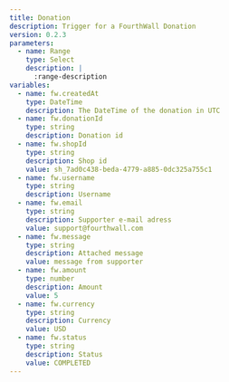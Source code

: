 ```yaml
---
title: Donation
description: Trigger for a FourthWall Donation
version: 0.2.3
parameters:
  - name: Range
    type: Select
    description: |
      :range-description
variables:
  - name: fw.createdAt
    type: DateTime
    description: The DateTime of the donation in UTC
  - name: fw.donationId
    type: string
    description: Donation id
  - name: fw.shopId
    type: string
    description: Shop id
    value: sh_7ad0c438-beda-4779-a885-0dc325a755c1
  - name: fw.username
    type: string
    description: Username
  - name: fw.email
    type: string
    description: Supporter e-mail adress
    value: support@fourthwall.com
  - name: fw.message
    type: string
    description: Attached message
    value: message from supporter
  - name: fw.amount
    type: number
    description: Amount
    value: 5
  - name: fw.currency
    type: string
    description: Currency
    value: USD
  - name: fw.status
    type: string
    description: Status
    value: COMPLETED
---
```

